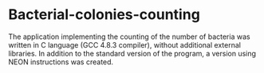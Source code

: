 # Bacterial-colonies-counting
The application implementing the counting of the number of bacteria was written in C language (GCC 4.8.3 compiler), without additional external libraries. In addition to the standard version of the program, a version using NEON instructions was created.
